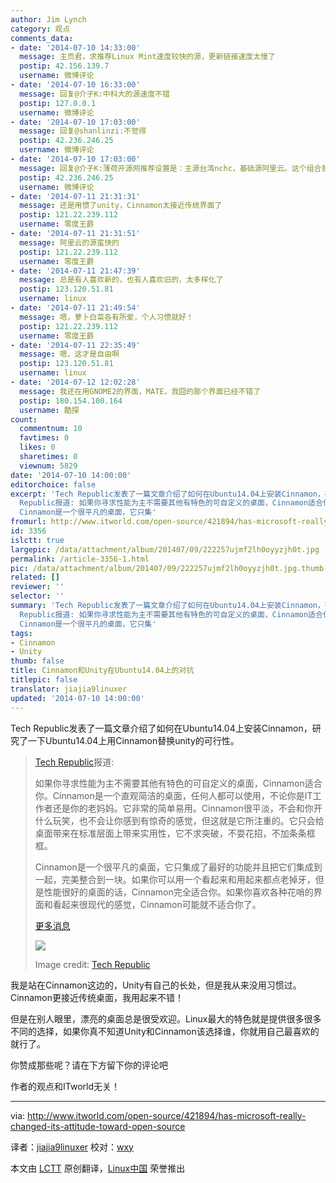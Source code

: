 ```yaml
---
author: Jim Lynch
category: 观点
comments_data:
- date: '2014-07-10 14:33:00'
  message: 主页君，求推荐Linux Mint速度较快的源，更新链接速度太慢了
  postip: 42.156.139.7
  username: 微博评论
- date: '2014-07-10 16:33:00'
  message: 回复@介子K:中科大的源速度不错
  postip: 127.0.0.1
  username: 微博评论
- date: '2014-07-10 17:03:00'
  message: 回复@shanlinzi:不觉得
  postip: 42.236.246.25
  username: 微博评论
- date: '2014-07-10 17:03:00'
  message: 回复@介子K:薄荷开源网推荐设置是：主源台湾nchc，基础源阿里云。这个组合我没试过就不知道速度如何了。
  postip: 42.236.246.25
  username: 微博评论
- date: '2014-07-11 21:31:31'
  message: 还是用惯了unity，Cinnamon太接近传统界面了
  postip: 121.22.239.112
  username: 零度王爵
- date: '2014-07-11 21:31:51'
  message: 阿里云的源蛮快的
  postip: 121.22.239.112
  username: 零度王爵
- date: '2014-07-11 21:47:39'
  message: 总是有人喜欢新的，也有人喜欢旧的，太多样化了
  postip: 123.120.51.81
  username: linux
- date: '2014-07-11 21:49:54'
  message: 嗯，萝卜白菜各有所爱，个人习惯就好！
  postip: 121.22.239.112
  username: 零度王爵
- date: '2014-07-11 22:35:49'
  message: 嗯，这才是自由啊
  postip: 123.120.51.81
  username: linux
- date: '2014-07-12 12:02:28'
  message: 我还在用GNOME2的界面，MATE，我囧的那个界面已经不错了
  postip: 180.154.100.164
  username: 酷探
count:
  commentnum: 10
  favtimes: 0
  likes: 0
  sharetimes: 0
  viewnum: 5829
date: '2014-07-10 14:00:00'
editorchoice: false
excerpt: 'Tech Republic发表了一篇文章介绍了如何在Ubuntu14.04上安装Cinnamon，研究了一下Ubuntu14.04上用Cinnamon替换unity的可行性。  Tech
  Republic报道: 如果你寻求性能为主不需要其他有特色的可自定义的桌面，Cinnamon适合你。Cinnamon是一个直观简洁的桌面，任何人都可以使用，不论你是IT工作者还是你的老妈妈。它非常的简单易用。Cinnamon很平淡，不会和你开什么玩笑，也不会让你感到有惊奇的感觉，但这就是它所注重的。它只会给桌面带来在标准层面上带来实用性，它不求突破，不耍花招，不加条条框框。
  Cinnamon是一个很平凡的桌面，它只集'
fromurl: http://www.itworld.com/open-source/421894/has-microsoft-really-changed-its-attitude-toward-open-source
id: 3356
islctt: true
largepic: /data/attachment/album/201407/09/222257ujmf2lh0oyyzjh0t.jpg
permalink: /article-3356-1.html
pic: /data/attachment/album/201407/09/222257ujmf2lh0oyyzjh0t.jpg.thumb.jpg
related: []
reviewer: ''
selector: ''
summary: 'Tech Republic发表了一篇文章介绍了如何在Ubuntu14.04上安装Cinnamon，研究了一下Ubuntu14.04上用Cinnamon替换unity的可行性。  Tech
  Republic报道: 如果你寻求性能为主不需要其他有特色的可自定义的桌面，Cinnamon适合你。Cinnamon是一个直观简洁的桌面，任何人都可以使用，不论你是IT工作者还是你的老妈妈。它非常的简单易用。Cinnamon很平淡，不会和你开什么玩笑，也不会让你感到有惊奇的感觉，但这就是它所注重的。它只会给桌面带来在标准层面上带来实用性，它不求突破，不耍花招，不加条条框框。
  Cinnamon是一个很平凡的桌面，它只集'
tags:
- Cinnamon
- Unity
thumb: false
title: Cinnamon和Unity在Ubuntu14.04上的对抗
titlepic: false
translator: jiajia9linuxer
updated: '2014-07-10 14:00:00'
---
```


Tech Republic发表了一篇文章介绍了如何在Ubuntu14.04上安装Cinnamon，研究了一下Ubuntu14.04上用Cinnamon替换unity的可行性。



> 
> [Tech Republic](http://www.techrepublic.com/article/is-cinnamon-a-worthy-replacement-for-ubuntu-unity/)报道:
> 
> 
> 如果你寻求性能为主不需要其他有特色的可自定义的桌面，Cinnamon适合你。Cinnamon是一个直观简洁的桌面，任何人都可以使用，不论你是IT工作者还是你的老妈妈。它非常的简单易用。Cinnamon很平淡，不会和你开什么玩笑，也不会让你感到有惊奇的感觉，但这就是它所注重的。它只会给桌面带来在标准层面上带来实用性，它不求突破，不耍花招，不加条条框框。
> 
> 
> Cinnamon是一个很平凡的桌面，它只集成了最好的功能并且把它们集成到一起，完美整合到一块。如果你可以用一个看起来和用起来都点老掉牙，但是性能很好的桌面的话，Cinnamon完全适合你。如果你喜欢各种花哨的界面和看起来很现代的感觉，Cinnamon可能就不适合你了。
> 
> 
>  [更多消息](http://www.techrepublic.com/article/is-cinnamon-a-worthy-replacement-for-ubuntu-unity/)
> 
> 
> ![](/data/attachment/album/201407/09/222257ujmf2lh0oyyzjh0t.jpg)
> 
> 
> Image credit: [Tech Republic](http://www.techrepublic.com/article/is-cinnamon-a-worthy-replacement-for-ubuntu-unity/)
> 
> 
> 


我是站在Cinnamon这边的，Unity有自己的长处，但是我从来没用习惯过。Cinnamon更接近传统桌面，我用起来不错！


但是在别人眼里，漂亮的桌面总是很受欢迎。Linux最大的特色就是提供很多很多不同的选择，如果你真不知道Unity和Cinnamon该选择谁，你就用自己最喜欢的就行了。


你赞成那些呢？请在下方留下你的评论吧


作者的观点和ITworld无关！




---


via: <http://www.itworld.com/open-source/421894/has-microsoft-really-changed-its-attitude-toward-open-source>


译者：[jiajia9linuxer](https://github.com/jiajia9linuxer) 校对：[wxy](https://github.com/wxy)


本文由 [LCTT](https://github.com/LCTT/TranslateProject) 原创翻译，[Linux中国](http://linux.cn/) 荣誉推出